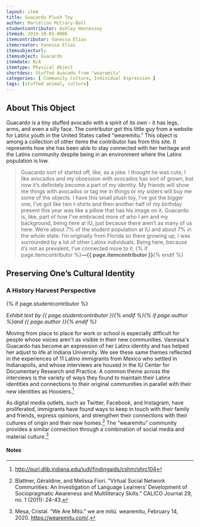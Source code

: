 ```yaml
---
layout: item
title: Guacardo Plush Toy
author: Marcelino McCrary-Ball
studentcontributor: Ashley Hennessey
itemid: 2019-10-01-0006
itemcontributor: Vanessa Elias
itemcreator: Vanessa Elias
itemsubjecturl: 
itemsubject: Guacardo
itemdate: N/A
itemtype: Physical Object
shortdesc: Stuffed Avacado from "wearemitu"
categories: [ Community Culture, Individual Expression ]
tags: [stuffed animal, culture]
---
```


## About This Object

Guacardo is a tiny stuffed avocado with a spirit of its own - it has legs, arms, and even a silly face. The contributor got this little guy from a website for Latinx youth in the United States called “wearemitu.” This object is among a collection of other items the contributor has from this site. It represents how she has been able to stay connected with her heritage and the Latinx community despite being in an environment where the Latinx population is low.

>Guacardo sort of started off, like, as a joke. I thought he was cute, I like avocados and my obsession with avocados has sort of grown, but now it’s definitely become a part of my identity. My friends will  show me things with avocados or tag me in things or my sisters will buy me some of the objects. I have this small plush toy, I’ve got the bigger one, I’ve got like two t-shirts and then another half of my birthday present this year was like a pillow that has his image on it. Guacardo is, like, part of how I've embraced more of who I am and my background, being here at IU, just because there aren’t as many of us here. We’re about 7% of the student population at IU and about 7% in the whole state. I’m originally from Florida so there growing up, I was surrounded by a lot of other Latinx individuals. Being here, because it’s not as prevalent, I’ve connected more to it. {% if page.itemcontributor %}**—{{ page.itemcontributor }}**{% endif %}

## Preserving One’s Cultural Identity
### A History Harvest Perspective
{% if page.studentcontributor %}

*Exhibit text by {{ page.studentcontributor }}{% endif %}{% if page.author %}and {{ page.author }}{% endif %}*

Moving from place to place for work or school is especially difficult for people whose voices aren't as visible in their new communities. Vanessa's Guacardo has become an expression of her Latinx identity and has helped her adjust to life at Indiana University. We see these same themes reflected in the experiences of 11 Latino immigrants from Mexico who settled in Indianapolis, and whose interviews are housed in the IU Center for Documentary Research and Practice. A common theme across the interviews is the variety of ways they found to maintain their Latinx identities and connections to their original communities in parallel with their new identities as Hoosiers.[^1]

As digital media outlets, such as Twitter, Facebook, and Instagram, have proliferated, immigrants have found ways to keep in touch with their family and friends, express opinions, and strengthen their connections with their cultures of origin and their new homes.[^2] The “wearemitu” community provides a similar connection through a combination of social media and material culture.[^3]

#### Notes

[^1]: http://purl.dlib.indiana.edu/iudl/findingaids/cshm/ohrc104
[^2]: Blattner, Géraldine, and Melissa Fiori. "Virtual Social Network Communities: An Investigation of Language Learners’ Development of Sociopragmatic Awareness and Multiliteracy Skills." CALICO Journal 29, no. 1 (2011): 24-43.
[^3]: Mesa, Cristal. “We Are Mitú.” we are mitú. wearemitu, February 14, 2020. https://wearemitu.com/.

